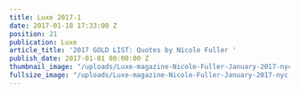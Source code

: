 ```yaml
---
title: Luxe 2017-1
date: 2017-01-18 17:33:00 Z
position: 21
publication: Luxe
article_title: '2017 GOLD LIST: Quotes by Nicole Fuller '
publish_date: 2017-01-01 00:00:00 Z
thumbnail_image: "/uploads/Luxe-magazine-Nicole-Fuller-January-2017-nyc-interior-design.jpg"
fullsize_image: "/uploads/Luxe-magazine-Nicole-Fuller-January-2017-nyc-interior-design.jpg"
---
```


